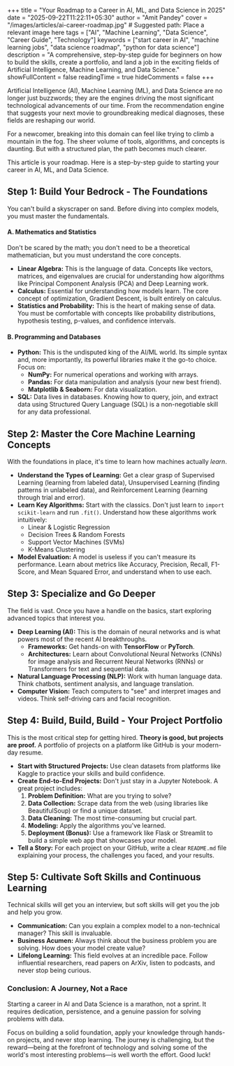 +++
title = "Your Roadmap to a Career in AI, ML, and Data Science in 2025"
date = "2025-09-22T11:22:11+05:30"
author = "Amit Pandey"
cover = "/images/articles/ai-career-roadmap.jpg" # Suggested path: Place a relevant image here
tags = ["AI", "Machine Learning", "Data Science", "Career Guide", "Technology"]
keywords = ["start career in AI", "machine learning jobs", "data science roadmap", "python for data science"]
description = "A comprehensive, step-by-step guide for beginners on how to build the skills, create a portfolio, and land a job in the exciting fields of Artificial Intelligence, Machine Learning, and Data Science."
showFullContent = false
readingTime = true
hideComments = false
+++

Artificial Intelligence (AI), Machine Learning (ML), and Data Science are no longer just buzzwords; they are the engines driving the most significant technological advancements of our time. From the recommendation engine that suggests your next movie to groundbreaking medical diagnoses, these fields are reshaping our world.

For a newcomer, breaking into this domain can feel like trying to climb a mountain in the fog. The sheer volume of tools, algorithms, and concepts is daunting. But with a structured plan, the path becomes much clearer.

This article is your roadmap. Here is a step-by-step guide to starting your career in AI, ML, and Data Science.

## Step 1: Build Your Bedrock - The Foundations

You can't build a skyscraper on sand. Before diving into complex models, you must master the fundamentals.

#### A. Mathematics and Statistics
Don't be scared by the math; you don't need to be a theoretical mathematician, but you must understand the core concepts.
* **Linear Algebra:** This is the language of data. Concepts like vectors, matrices, and eigenvalues are crucial for understanding how algorithms like Principal Component Analysis (PCA) and Deep Learning work.
* **Calculus:** Essential for understanding how models learn. The core concept of optimization, Gradient Descent, is built entirely on calculus.
* **Statistics and Probability:** This is the heart of making sense of data. You must be comfortable with concepts like probability distributions, hypothesis testing, p-values, and confidence intervals.

#### B. Programming and Databases
* **Python:** This is the undisputed king of the AI/ML world. Its simple syntax and, more importantly, its powerful libraries make it the go-to choice. Focus on:
    * **NumPy:** For numerical operations and working with arrays.
    * **Pandas:** For data manipulation and analysis (your new best friend).
    * **Matplotlib & Seaborn:** For data visualization.
* **SQL:** Data lives in databases. Knowing how to query, join, and extract data using Structured Query Language (SQL) is a non-negotiable skill for any data professional.

## Step 2: Master the Core Machine Learning Concepts

With the foundations in place, it's time to learn how machines actually *learn*.

* **Understand the Types of Learning:** Get a clear grasp of Supervised Learning (learning from labeled data), Unsupervised Learning (finding patterns in unlabeled data), and Reinforcement Learning (learning through trial and error).
* **Learn Key Algorithms:** Start with the classics. Don't just learn to `import scikit-learn` and run `.fit()`. Understand how these algorithms work intuitively:
    * Linear & Logistic Regression
    * Decision Trees & Random Forests
    * Support Vector Machines (SVMs)
    * K-Means Clustering
* **Model Evaluation:** A model is useless if you can't measure its performance. Learn about metrics like Accuracy, Precision, Recall, F1-Score, and Mean Squared Error, and understand when to use each.

## Step 3: Specialize and Go Deeper

The field is vast. Once you have a handle on the basics, start exploring advanced topics that interest you.

* **Deep Learning (AI):** This is the domain of neural networks and is what powers most of the recent AI breakthroughs.
    * **Frameworks:** Get hands-on with **TensorFlow** or **PyTorch**.
    * **Architectures:** Learn about Convolutional Neural Networks (CNNs) for image analysis and Recurrent Neural Networks (RNNs) or Transformers for text and sequential data.
* **Natural Language Processing (NLP):** Work with human language data. Think chatbots, sentiment analysis, and language translation.
* **Computer Vision:** Teach computers to "see" and interpret images and videos. Think self-driving cars and facial recognition.

## Step 4: Build, Build, Build - Your Project Portfolio

This is the most critical step for getting hired. **Theory is good, but projects are proof.** A portfolio of projects on a platform like GitHub is your modern-day resume.

* **Start with Structured Projects:** Use clean datasets from platforms like Kaggle to practice your skills and build confidence.
* **Create End-to-End Projects:** Don't just stay in a Jupyter Notebook. A great project includes:
    1.  **Problem Definition:** What are you trying to solve?
    2.  **Data Collection:** Scrape data from the web (using libraries like BeautifulSoup) or find a unique dataset.
    3.  **Data Cleaning:** The most time-consuming but crucial part.
    4.  **Modeling:** Apply the algorithms you've learned.
    5.  **Deployment (Bonus):** Use a framework like Flask or Streamlit to build a simple web app that showcases your model.
* **Tell a Story:** For each project on your GitHub, write a clear `README.md` file explaining your process, the challenges you faced, and your results.

## Step 5: Cultivate Soft Skills and Continuous Learning

Technical skills will get you an interview, but soft skills will get you the job and help you grow.

* **Communication:** Can you explain a complex model to a non-technical manager? This skill is invaluable.
* **Business Acumen:** Always think about the business problem you are solving. How does your model create value?
* **Lifelong Learning:** This field evolves at an incredible pace. Follow influential researchers, read papers on ArXiv, listen to podcasts, and never stop being curious.

### Conclusion: A Journey, Not a Race

Starting a career in AI and Data Science is a marathon, not a sprint. It requires dedication, persistence, and a genuine passion for solving problems with data.

Focus on building a solid foundation, apply your knowledge through hands-on projects, and never stop learning. The journey is challenging, but the reward—being at the forefront of technology and solving some of the world's most interesting problems—is well worth the effort. Good luck!

